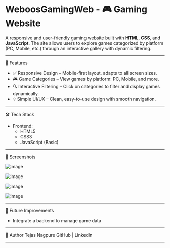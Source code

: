 # WeboosGamingWeb - 🎮 Gaming Website

A responsive and user-friendly gaming website built with **HTML**, **CSS**, and **JavaScript**. The site allows users to explore games categorized by platform (PC, Mobile, etc.) through an interactive gallery with dynamic filtering.

---

🌟 Features

- ✅ Responsive Design – Mobile-first layout, adapts to all screen sizes.
- 🎮 Game Categories – View games by platform: PC, Mobile, and more.
- 🔍 Interactive Filtering – Click on categories to filter and display games dynamically.
- 💡 Simple UI/UX – Clean, easy-to-use design with smooth navigation.

---

🛠️ Tech Stack

- Frontend:  
  - HTML5  
  - CSS3  
  - JavaScript (Basic)

---

📸 Screenshots

![image](https://github.com/user-attachments/assets/53f26328-9036-4cf7-91c1-8d2a9f60346c)

![image](https://github.com/user-attachments/assets/655abea8-9a64-41a5-b9e7-02beb30d21c2)

![image](https://github.com/user-attachments/assets/401e3b7a-2278-4efc-87c8-e6b0b58c97ae)

![image](https://github.com/user-attachments/assets/9c2e6216-f760-48ac-a49d-2f817bb14de9)

---

📌 Future Improvements

- Integrate a backend to manage game data

---

👤 Author
Tejas Nagpure
GitHub | LinkedIn

---

